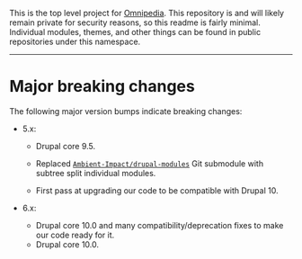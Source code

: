 This is the top level project for [Omnipedia](https://omnipedia.app/). This
repository is and will likely remain private for security reasons, so this
readme is fairly minimal. Individual modules, themes, and other things can be
found in public repositories under this namespace.

----

# Major breaking changes

The following major version bumps indicate breaking changes:

* 5.x:

  * Drupal core 9.5.

  * Replaced [`Ambient-Impact/drupal-modules`](https://github.com/Ambient-Impact/drupal-modules) Git submodule with subtree split individual modules.

  * First pass at upgrading our code to be compatible with Drupal 10.

* 6.x:

  * Drupal core 10.0 and many compatibility/deprecation fixes to make our code ready for it.
  * Drupal core 10.0.
